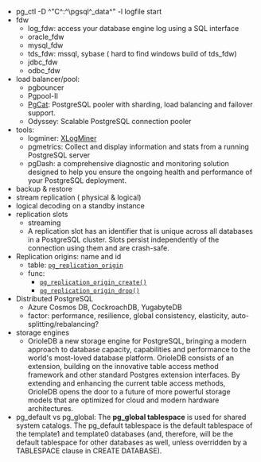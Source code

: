 - pg_ctl -D ^"C^:^\pgsql^_data^" -l logfile start
- fdw
	- log_fdw: access your database engine log using a SQL interface
	- oracle_fdw
	- mysql_fdw
	- tds_fdw: mssql, sybase ( hard to find windows build of tds_fdw)
	- jdbc_fdw
	- odbc_fdw
- load balancer/pool:
	- pgbouncer
	- Pgpool-II
	- [PgCat](https://github.com/postgresml/pgcat): PostgreSQL pooler with sharding, load balancing and failover support.
	- Odyssey: Scalable PostgreSQL connection pooler
- tools:
	- logminer: [XLogMiner](https://github.com/HighgoSoftware/XLogMiner)
	- pgmetrics: Collect and display information and stats from a running PostgreSQL server
	- pgDash: a comprehensive diagnostic and monitoring solution designed to help you ensure the ongoing health and performance of your PostgreSQL deployment.
- backup & restore
- stream replication ( physical & logical)
- logical decoding on a standby instance
- replication slots
	- streaming
	- A replication slot has an identifier that is unique across all databases in a PostgreSQL cluster. Slots persist independently of the connection using them and are crash-safe.
- Replication origins: name and id
	- table: [`pg_replication_origin`](https://www.postgresql.org/docs/devel/catalog-pg-replication-origin.html)
	- func:
		- [`pg_replication_origin_create()`](https://www.postgresql.org/docs/devel/functions-admin.html#PG-REPLICATION-ORIGIN-CREATE)
		- [`pg_replication_origin_drop()`](https://www.postgresql.org/docs/devel/functions-admin.html#PG-REPLICATION-ORIGIN-DROP)
- Distributed PostgreSQL
	- Azure Cosmos DB, CockroachDB, YugabyteDB
	- factor: performance, resilience, global consistency, elasticity, auto-splitting/rebalancing?
- storage engines
	- OrioleDB a new storage engine for PostgreSQL, bringing a modern approach to database capacity, capabilities and performance to the world's most-loved database platform. OrioleDB consists of an extension, building on the innovative table access method framework and other standard Postgres extension interfaces. By extending and enhancing the current table access methods, OrioleDB opens the door to a future of more powerful storage models that are optimized for cloud and modern hardware architectures.
- pg_default vs pg_global: The **pg_global tablespace** is used for shared system catalogs. The pg_default tablespace is the default tablespace of the template1 and template0 databases (and, therefore, will be the default tablespace for other databases as well, unless overridden by a TABLESPACE clause in CREATE DATABASE).